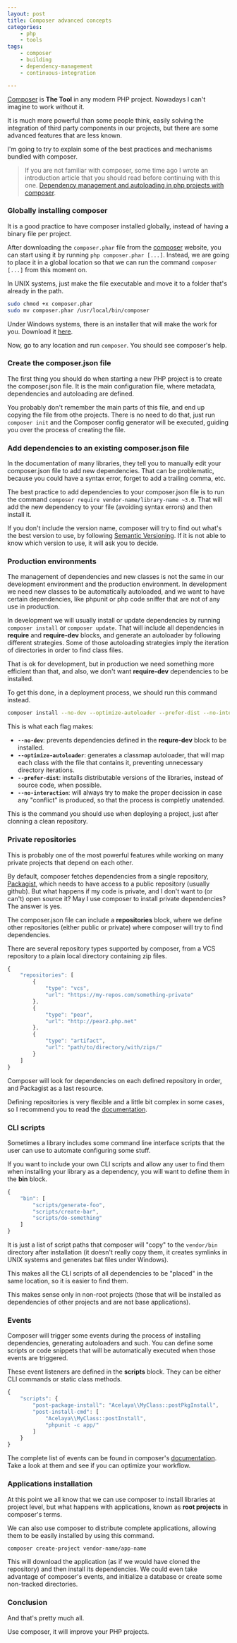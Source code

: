 ```yaml
---
layout: post
title: Composer advanced concepts
categories:
    - php
    - tools
tags:
    - composer
    - building
    - dependency-management
    - continuous-integration

---
```


[Composer](https://getcomposer.org/) is **The Tool** in any modern PHP project. Nowadays I can't imagine to work without it.

It is much more powerful than some people think, easily solving the integration of third party components in our projects, but there are some advanced features that are less known.

I'm going to try to explain some of the best practices and mechanisms bundled with composer.

<blockquote>If you are not familiar with composer, some time ago I wrote an introduction article that you should read before continuing with this one. <a href="https://blog.alejandrocelaya.com/2014/07/19/dependency-management-and-autoloading-in-php-projects-with-composer/">Dependency management and autoloading in php projects with composer</a>.
</blockquote>

### Globally installing composer

It is a good practice to have composer installed globally, instead of having a binary file per project.

After downloading the `composer.phar` file from the [composer](https://getcomposer.org/download/) website, you can start using it by running `php composer.phar [...]`. Instead, we are going to place it in a global location so that we can run the command `composer [...]` from this moment on.

In UNIX systems, just make the file executable and move it to a folder that's already in the path.

```bash
sudo chmod +x composer.phar
sudo mv composer.phar /usr/local/bin/composer
```

Under Windows systems, there is an installer that will make the work for you. Download it [here](https://getcomposer.org/doc/00-intro.md#installation-windows).

Now, go to any location and run `composer`. You should see composer's help.

### Create the composer.json file

The first thing you should do when starting a new PHP project is to create the composer.json file. It is the main configuration file, where metadata, dependencies and autoloading are defined.

You probably don't remember the main parts of this file, and end up copying the file from othe projects. There is no need to do that, just run `composer init` and the Composer config generator will be executed, guiding you over the process of creating the file.

### Add dependencies to an existing composer.json file

In the documentation of many libraries, they tell you to manually edit your composer.json file to add new dependencies. That can be problematic, because you could have a syntax error, forget to add a trailing comma, etc.

The best practice to add dependencies to your composer.json file is to run the command `composer require vendor-name/library-name ~3.0`. That will add the new dependency to your file (avoiding syntax errors) and then install it.

If you don't include the version name, composer will try to find out what's the best version to use, by following [Semantic Versioning](http://semver.org/). If it is not able to know which version to use, it will ask you to decide.

### Production environments

The management of dependencies and new classes is not the same in our development environment and the production environment. In development we need new classes to be automatically autoloaded, and we want to have certain dependencies, like phpunit or php code sniffer that are not of any use in production.

In development we will usually install or update dependencies by running `composer install` or `composer update`. That will include all dependencies in **require** and **require-dev** blocks, and generate an autoloader by following different strategies. Some of those autoloading strategies imply the iteration of directories in order to find class files.
 
That is ok for development, but in production we need something more efficient than that, and also, we don't want **require-dev** dependencies to be installed.
 
To get this done, in a deployment process, we should run this command instead.

```bash
composer install --no-dev --optimize-autoloader --prefer-dist --no-interaction
```

This is what each flag makes:

* **`--no-dev`**: prevents dependencies defined in the **requre-dev** block to be installed.
* **`--optimize-autoloader`**: generates a classmap autoloader, that will map each class with the file that contains it, preventing unnecessary directory iterations.
* **`--prefer-dist`**: installs distributable versions of the libraries, instead of source code, when possible.
* **`--no-interaction`**: will always try to make the proper decission in case any "conflict" is produced, so that the process is completly unatended.

This is the command you should use when deploying a project, just after clonning a clean repository.

### Private repositories

This is probably one of the most powerful features while working on many private projects that depend on each other.

By default, composer fetches dependencies from a single repository, [Packagist](https://packagist.org/), which needs to have access to a public repository (usually github). But what happens if my code is private, and I don't want to (or can't) open source it? May I use composer to install private dependencies? The answer is yes.

The composer.json file can include a **repositories** block, where we define other repositories (either public or private) where composer will try to find dependencies.

There are several repository types supported by composer, from a VCS repository to a plain local directory containing zip files.

```javascript
{
    "repositories": [
        {
            "type": "vcs",
            "url": "https://my-repos.com/something-private"
        },
        {
            "type": "pear",
            "url": "http://pear2.php.net"
        },
        {
            "type": "artifact",
            "url": "path/to/directory/with/zips/"
        }
    ]
}
```

Composer will look for dependencies on each defined repository in order, and Packagist as a last resource.

Defining repositories is very flexible and a little bit complex in some cases, so I recommend you to read the [documentation](https://getcomposer.org/doc/05-repositories.md).

### CLI scripts

Sometimes a library includes some command line interface scripts that the user can use to automate configuring some stuff.

If you want to include your own CLI scripts and allow any user to find them when installing your library as a dependency, you will want to define them in the **bin** block.

```javascript
{
    "bin": [
        "scripts/generate-foo",
        "scripts/create-bar",
        "scripts/do-something"
    ]
}
```

It is just a list of script paths that composer will "copy" to the `vendor/bin` directory after installation (it doesn't really copy them, it creates symlinks in UNIX systems and generates bat files under Windows).

This makes all the CLI scripts of all dependencies to be "placed" in the same location, so it is easier to find them.

This makes sense only in non-root projects (those that will be installed as dependencies of other projects and are not base applications).

### Events

Composer will trigger some events during the process of installing dependencies, generating autoloaders and such. You can define some scripts or code snippets that will be automatically executed when those events are triggered.

These event listeners are defined in the **scripts** block. They can be either CLI commands or static class methods.
 
```javascript
{
    "scripts": {
        "post-package-install": "Acelaya\\MyClass::postPkgInstall",
        "post-install-cmd": [
            "Acelaya\\MyClass::postInstall",
            "phpunit -c app/"
        ]
    }
}
```

The complete list of events can be found in composer's [documentation](https://getcomposer.org/doc/articles/scripts.md#event-names). Take a look at them and see if you can optimize your workflow.

### Applications installation

At this point we all know that we can use composer to install libraries at project level, but what happens with applications, known as **root projects** in composer's terms.

We can also use composer to distribute complete applications, allowing them to be easily installed by using this command.

```bash
composer create-project vendor-name/app-name
```

This will download the application (as if we would have cloned the repository) and then install its dependencies. We could even take advantage of composer's events, and initialize a database or create some non-tracked directories.

### Conclusion

And that's pretty much all.

Use composer, it will improve your PHP projects.
